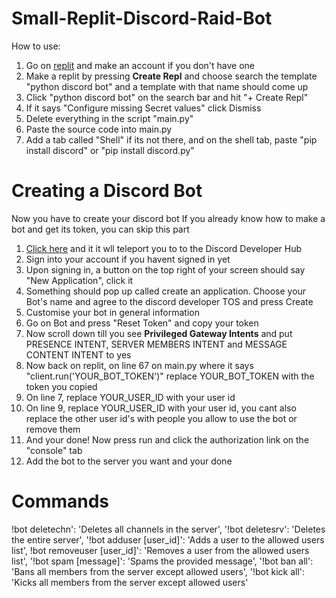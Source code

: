 # Small-Replit-Discord-Raid-Bot
How to use:
1. Go on [replit](https://replit.com/) and make an account if you don't have one
2. Make a replit by pressing **Create Repl** and choose search the template "python discord bot" and a template with that name should come up
3. Click "python discord bot" on the search bar and hit  "+ Create Repl"
4. If it says "Configure missing Secret values" click Dismiss
5. Delete everything in the script "main.py"
6. Paste the source code into main.py
7. Add a tab called "Shell" if its not there, and on the shell tab, paste "pip install discord" or "pip install discord.py"
# Creating a Discord Bot
Now you have to create your discord bot
If you already know how to make a bot and get its token, you can skip this part
1. [Click here](https://discord.com/developers/applications) and it it wll teleport you to to the Discord Developer Hub
2. Sign into your account if you havent signed in yet
3. Upon signing in, a button on the top right of your screen should say "New Application", click it
4. Something should pop up called create an application. Choose your Bot's name and agree to the discord developer TOS and press Create
5. Customise your bot in general information
6. Go on Bot and press "Reset Token" and copy your token
7. Now scroll down till you see **Privileged Gateway Intents** and put PRESENCE INTENT, SERVER MEMBERS INTENT and MESSAGE CONTENT INTENT to yes
8. Now back on replit, on line 67 on main.py where it says "client.run('YOUR_BOT_TOKEN')" replace YOUR_BOT_TOKEN with the token you copied
9. On line 7, replace YOUR_USER_ID with your user id
10. On line 9, replace YOUR_USER_ID with your user id, you cant also replace the other user id's with people you allow to use the bot or remove them
11. And your done! Now press run and click the authorization link on the "console" tab
12. Add the bot to the server you want and your done
# Commands
!bot deletechn': 'Deletes all channels in the server',
'!bot deletesrv': 'Deletes the entire server',
'!bot adduser [user_id]': 'Adds a user to the allowed users list',
!bot removeuser [user_id]': 'Removes a user from the allowed users list',
'!bot spam [message]': 'Spams the provided message',
'!bot ban all': 'Bans all members from the server except allowed users',
'!bot kick all': 'Kicks all members from the server except allowed users'
